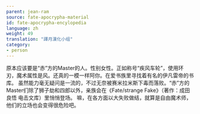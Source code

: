 ```yaml
---
parent: jean-ram
source: fate-apocrypha-material
id: fate-apocrypha-encylopedia
language: zh
weight: 49
translation: "譯月漢化小组"
category:
- person
---
```


原本应该要是“赤”方的Master的人。性别女性。正如称号“疾风车轮”，使用环刃，魔术属性是风。还真的一模一样阿你。在爱书族里寻找着有名的伊凡雷帝的书库。
虽然能力毫无疑问是一流的，不过无奈被赛米拉米斯下毒而落败。“赤”方的Master们除了狮子劫和四郎以外，亲族会在《Fate/strange Fake》（著作：成田良悟 电击文库）里悄悄登场。
嘛，在各方面以大失败做结，就算是自由魔术师，他们的立场也会变得很危险吧。
